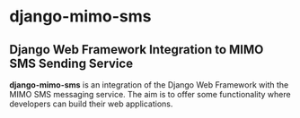 # django-mimo-sms

## Django Web Framework Integration to MIMO SMS Sending Service

**django-mimo-sms** is an integration of the Django Web Framework with the MIMO SMS messaging service. The aim is to offer some functionality where developers can build their web applications.

